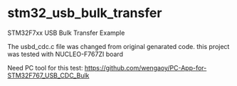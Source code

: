 # stm32_usb_bulk_transfer
STM32F7xx USB Bulk Transfer Example

The usbd_cdc.c file was changed from original genarated code.
this project was tested with NUCLEO-F767ZI board

Need PC tool for this test:
https://github.com/wengaoy/PC-App-for-STM32F767_USB_CDC_Bulk

